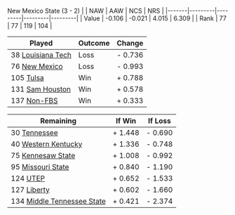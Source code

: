 New Mexico State (3 - 2)
|       |   NAW   |   AAW   |   NCS   |   NRS   |
|-------|---------|---------|---------|---------|
| Value |  -0.106 |  -0.021 |   4.015 |   6.309 |
| Rank  |      77 |      77 |     119 |     104 |

| Played                    | Outcome    |  Change  |
|---------------------------|------------|----------|
|  38 [Louisiana Tech        ](LouisianaTech.md)| Loss       | -  0.736 |
|  76 [New Mexico            ](NewMexico.md)| Loss       | -  0.993 |
| 105 [Tulsa                 ](Tulsa.md)| Win        | +  0.788 |
| 131 [Sam Houston           ](SamHouston.md)| Win        | +  0.578 |
| 137 [Non-FBS               ](NonFBS.md)| Win        | +  0.333 |

| Remaining                 |  If Win  |  If Loss |
|---------------------------|----------|----------|
|  30 [Tennessee             ](Tennessee.md)| +  1.448 | -  0.690 |
|  40 [Western Kentucky      ](WesternKentucky.md)| +  1.336 | -  0.748 |
|  75 [Kennesaw State        ](KennesawState.md)| +  1.008 | -  0.992 |
|  95 [Missouri State        ](MissouriState.md)| +  0.840 | -  1.190 |
| 124 [UTEP                  ](UTEP.md)| +  0.652 | -  1.533 |
| 127 [Liberty               ](Liberty.md)| +  0.602 | -  1.660 |
| 134 [Middle Tennessee State](MiddleTennesseeState.md)| +  0.421 | -  2.374 |

